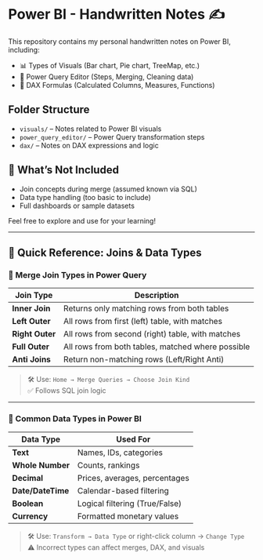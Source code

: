 # Power BI - Handwritten Notes ✍️

This repository contains my personal handwritten notes on Power BI, including:

- 📊 Types of Visuals (Bar chart, Pie chart, TreeMap, etc.)
- 🔧 Power Query Editor (Steps, Merging, Cleaning data)
- 📐 DAX Formulas (Calculated Columns, Measures, Functions)

## Folder Structure

- `visuals/` – Notes related to Power BI visuals
- `power_query_editor/` – Power Query transformation steps
- `dax/` – Notes on DAX expressions and logic

## 🚫 What’s Not Included

- Join concepts during merge (assumed known via SQL)
- Data type handling (too basic to include)
- Full dashboards or sample datasets

Feel free to explore and use for your learning!

---

## 📌 Quick Reference: Joins & Data Types

### 🔗 Merge Join Types in Power Query

| Join Type       | Description                                       |
|------------------|---------------------------------------------------|
| **Inner Join**   | Returns only matching rows from both tables       |
| **Left Outer**   | All rows from first (left) table, with matches    |
| **Right Outer**  | All rows from second (right) table, with matches |
| **Full Outer**   | All rows from both tables, matched where possible |
| **Anti Joins**   | Return non-matching rows (Left/Right Anti)        |

> 🛠️ Use: `Home → Merge Queries → Choose Join Kind`  
> ✅ Follows SQL join logic

---

### 🔢 Common Data Types in Power BI

| Data Type     | Used For                            |
|----------------|--------------------------------------|
| **Text**        | Names, IDs, categories               |
| **Whole Number**| Counts, rankings                     |
| **Decimal**     | Prices, averages, percentages        |
| **Date/DateTime**| Calendar-based filtering            |
| **Boolean**     | Logical filtering (True/False)       |
| **Currency**    | Formatted monetary values            |

> 🛠️ Use: `Transform → Data Type` or right-click column → `Change Type`  
> ⚠️ Incorrect types can affect merges, DAX, and visuals
